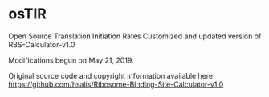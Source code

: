 # osTIR

Open Source Translation Initiation Rates
Customized and updated version of RBS-Calculator-v1.0

Modifications begun on May 21, 2019.

Original source code and copyright information available here:
https://github.com/hsalis/Ribosome-Binding-Site-Calculator-v1.0